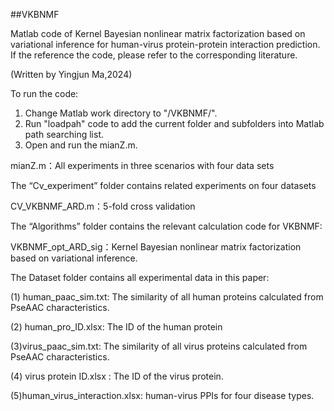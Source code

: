##VKBNMF

Matlab code of Kernel Bayesian nonlinear matrix factorization based on variational inference for human-virus protein-protein interaction prediction. If the reference the code, please refer to the corresponding literature.

(Written by Yingjun Ma,2024)



To run the code:
1. Change Matlab work directory to "/VKBNMF/".
2. Run  "loadpah" code to add the current folder and subfolders into Matlab path searching list.
3. Open and run the  mianZ.m. 


mianZ.m：All experiments in three scenarios with four data sets

The “Cv_experiment” folder contains related experiments on four datasets

CV_VKBNMF_ARD.m：5-fold cross validation 


The “Algorithms” folder contains the relevant calculation code for VKBNMF:

VKBNMF_opt_ARD_sig：Kernel Bayesian nonlinear matrix factorization based on variational inference.



The Dataset folder contains all experimental data in this paper:

(1) human_paac_sim.txt: The similarity of all human proteins calculated from PseAAC characteristics.

(2) human_pro_ID.xlsx: The ID of the human protein

(3)virus_paac_sim.txt: The similarity of all virus proteins calculated from PseAAC characteristics.

(4) virus protein ID.xlsx : The ID of the virus protein.

(5)human_virus_interaction.xlsx:  human-virus PPIs for four disease types.













